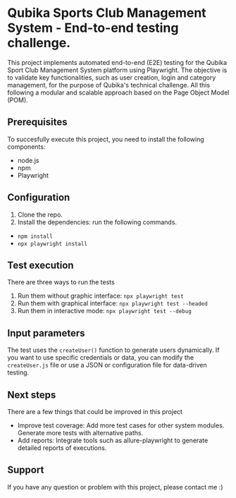 # Qubika Sports Club Management System - End-to-end testing challenge.
This project implements automated end-to-end (E2E) testing for the Qubika Sport Club Management System platform using Playwright. The objective is to validate key functionalities, such as user creation, login and category management, for the purpose of Qubika's technical challenge.
All this following a modular and scalable approach based on the Page Object Model (POM).

## Prerequisites
To succesfully execute this project, you need to install the following components:
* node.js
* npm
* Playwright

## Configuration
1. Clone the repo.
2. Install the dependencies: run the following commands.
* ```npm install```
* ```npx playwright install```

## Test execution
There are three ways to run the tests
1. Run them without graphic interface:
        ```npx playwright test```
3. Run them with graphical interface:
        ```npx playwright test --headed```
5. Run them in interactive mode:
        ```npx playwright test --debug```
## Input parameters
The test uses the ```createUser()``` function to generate users dynamically. If you want to use specific credentials or data, you can modify the ```createUser.js``` file or use a JSON or configuration file for data-driven testing.

## Next steps
There are a few things that could be improved in this project
* Improve test coverage: Add more test cases for other system modules. Generate more tests with alternative paths.
* Add reports: Integrate tools such as allure-playwright to generate detailed reports of executions.

## Support
If you have any question or problem with this project, please contact me :) 
